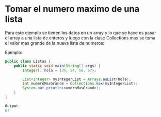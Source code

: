 # **Tomar el numero maximo de una lista**

Para este ejemplo se tienen los datos en un array y lo que se hace es pasar el array a una lista de enteros y luego con la clase Collections.max se toma el valor mas grande de la nueva lista de numeros:

Ejemplo:

```java
public class Listas {
    public static void main(String[] args) {
        Integer[] hola = {34, 54, 56, 67};

        List<Integer> myIntegerList = Arrays.asList(hola);
        int numeroMasGrande = Collections.max(myIntegerList);
        System.out.println(numeroMasGrande);
    }
}

Output:
67
```
